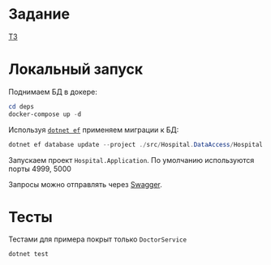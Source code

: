 ﻿# Задание
[ТЗ](docs/task.md)

# Локальный запуск
Поднимаем БД в докере:
```powershell
cd deps
docker-compose up -d
```
Используя [`dotnet ef`](https://learn.microsoft.com/en-us/ef/core/cli/dotnet) применяем миграции к БД:
```powershell
dotnet ef database update --project ./src/Hospital.DataAccess/Hospital.DataAccess.csproj --startup-project ./src/Hospital.Application/Hospital.Application.csproj --context Hospital.DataAccess.HospitalDbContext --configuration Release
```

Запускаем проект `Hospital.Application`. По умолчанию используются порты 4999, 5000

Запросы можно отправлять через [Swagger](https://localhost:5000/swagger).

# Тесты
Тестами для примера покрыт только `DoctorService`

```bash
dotnet test
```